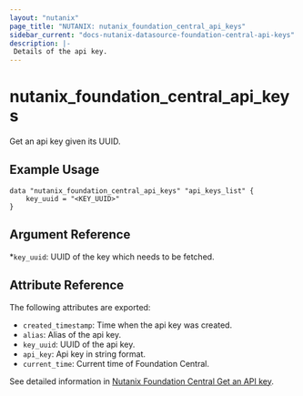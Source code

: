 ```yaml
---
layout: "nutanix"
page_title: "NUTANIX: nutanix_foundation_central_api_keys"
sidebar_current: "docs-nutanix-datasource-foundation-central-api-keys"
description: |-
 Details of the api key.
---
```


# nutanix_foundation_central_api_keys

Get an api key given its UUID.

## Example Usage

```hcl
data "nutanix_foundation_central_api_keys" "api_keys_list" {
    key_uuid = "<KEY_UUID>"
}
```

## Argument Reference

*`key_uuid`: UUID of the key which needs to be fetched. 

## Attribute Reference

The following attributes are exported:

* `created_timestamp`: Time when the api key was created.
* `alias`: Alias of the api key.
* `key_uuid`: UUID of the api key.
* `api_key`: Api key in string format.
* `current_time`: Current time of Foundation Central.


See detailed information in [Nutanix Foundation Central Get an API key](https://www.nutanix.dev/api_references/foundation-central/#/92553fa628770-get-an-api-key).